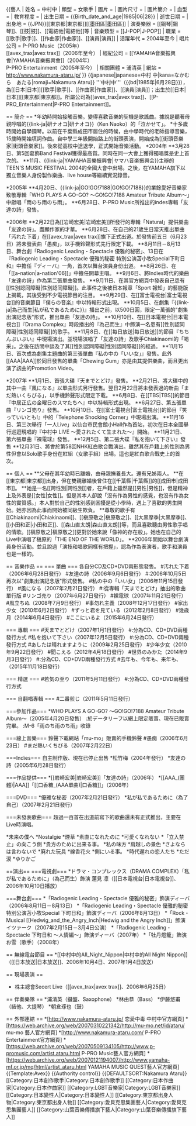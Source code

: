 {{藝人
| 姓名     = 中村中
| 類型     = 女歌手
| 圖片     = 
| 圖片尺寸 = 
| 圖片簡介 = 
| 血型     = 
| 教育程度 = 
| 出生日期 = {{Birth_date_and_age|1985|06|28}}
| 逝世日期 = 
| 出身地   = {{JPN}}[[東京都|東京都]][[墨田區|墨田區]]
| 演奏樂器 = [[鋼琴|鋼琴]]、[[鼓|鼓]]、[[電結他|電結他]]等
| 音樂類型 = [[J-POP|J-POP]]
| 職業     = [[歌手|歌手]]、[[作曲家|作曲家]]、[[演員|演員]]
| 活躍年代 = 2004年至今
| 唱片公司 = P-PRO Music（2005年）<br/>[[avex_trax|avex trax]]（2006年至今）
| 經紀公司 = [[YAMAHA音樂振興會|YAMAHA音樂振興會]]（2004年）<br/>P-PRO Entertainment（2005年至今）
| 相關團體 = 浦清英
| 網站     = http://www.nakamura-ataru.jp/
}}
{{japanese|japanese=中村 中|kana=なかむら　あたる|romaji=Nakamura Ataru}}
'''中村中'''（{{bd|1985年|6月28日}}），為[[日本|日本]][[歌手|歌手]]、[[作曲家|作曲家]]、[[演員|演員]]；出生於[[日本|日本]][[東京都|東京都]]。所屬公司為[[avex_trax|avex trax]]、[[P-PRO_Entertainment|P-PRO Entertainment]]。

== 簡介 ==
*年幼時開始接觸音樂。變得喜歡音樂的契機是歌謠曲。據說是聽著母親哼唱的{{link-ja|研ナオコ|研ナオコ}}（Ken Naoko）的「泣かせて」。
*十多歲時開始自學鋼琴。以前在千葉縣成田市居住的時候，由中學時代的老師指導音樂，15歲時開始填詞作曲。自中學三年級開始路上的街頭表演，開始成為[[街頭音樂家|街頭音樂家]]。後來從高校中途退學，正式開始音樂活動。
*2004年
**3月28日、第5回葛飾Band Festival獲得最高賞。同時在同一大會上獲得獨唱獎是史上首次的。
**11月、{{link-ja|YAMAHA音樂振興會|ヤマハ音楽振興会}}主辦的TEEN'S MUSIC FESTIVAL 2004的全國大會中出場。之後，在YAMAHA旗下以獨立音樂人身份製作樂曲、live house等繼續實況錄音。

*2005年
**4月20日、{{link-ja|GO!GO!7188|GO!GO!7188}}的業餘愛好音樂家致敬專輯「WHO PLAYS A GO-GO? ～GO!GO!7188 Amateur Tribute Album～」中獻唱「雨のち雨のち雨」。
**6月28日、P-PRO Music所推出的indes專輯「友達の詩」發售。

*2006年
**2月22日為[[岩崎宏美|岩崎宏美]]所發行的專輯「Natural」提供樂曲「友達の詩」。盡顯作家的才華。
**6月28日、在自己的21歲生日當天推出單曲「汚れた下着」在[[avex_trax|avex trax]]旗下正式出道。於發售前五日（6月23日）將未發表曲「愚痴」，以手機鈴聲形式先行限定下載。
**8月11日－8月13日、舞台劇「Radiogenic Leading・Spectacle 優雅的秘密」、13日在『Radiogenic Leading・Spectacle 優雅的秘密 特別公演苫小牧Special下町日和』中擔任『ディーバ』一角，首次以舞台演員身份出道。
**8月26日、在「[[a-nation|a-nation'06]]」中擔任開幕主唱。
**9月6日、將Indies時代的樂曲「友達の詩」作為第二張單曲發售。
**9月11日、在其官方網頁中發表自己患有[[性別認同障礙|性別認同障礙]]。此事件之後被日本報章「Sport 報知」的藝能版上揭載，其後受到不少電視節目的注目。
**9月29日、在[[富士電視台|富士電視台]]的音樂節目『僕らの音楽』中以特輯形式出現。
**10月5日、在劇集『{{link-ja|為己而生|私が私であるために}}』播出之前，以500日圓，限定一萬張的"劇集出演記念版"形式，推出單曲「友達の詩」。
**10月10日、在[[日本電視台|日本電視台]]『Drama Complex』時段播出的『為己而生』中飾演一名患有[[性別認同障礙|性別認同障礙]]的歌手。
**11月8日、在[[每日放送|每日放送]]的節目『ちちんぷいぷい』中現場演出。並現場演唱了「友達の詩」及歌手Chiakinaomi的「喝采」。之後在訪問中談及了其[[性別認同障礙|性別認同障礙]]的經過。
**11月15日、首次成為劇集主題曲的第三張單曲『私の中の「いい女」』發售。此外[[AAA|AAA]]於同日發售的單曲「Chewing Gum」亦是由其提供樂曲，而且更出演了該曲的Promotion Video。

*2007年
**1月1日、首張大碟『天までとどけ』發售。
**2月21日、將大碟中的其中一曲『風になる』以單曲形式另行發售。翌日2月22日將未發表過的新曲「まだ熱いくちびる」，以手機鈴聲形式限定下載。
**6月8日、在[[TBS|TBS]]的節目『中居正広の金曜日のスマたちへ』中以特輯形式出現。
**6月27日、第五張單曲『リンゴ売り』發售。
**10月10日、在[[富士電視台|富士電視台]]的節目『笑っていいとも!』中的「Telephone Shocking Corner」中現場出演。
**11月16日、第三次舉行「一人Live」以仙台市民會館小Hall作為首站，初次在日本全國舉行巡迴現唱的『中村中 LIVE 〜愛されたくて生まれた〜』開始。
**11月21日、第六張單曲『裸電球』發售。
**12月5日、第二張大碟『私を抱いて下さい』發售
**12月31日、將會於第58回NHK紅白歌合戰演出。雖然其在戶籍上的性別為男性但會以Solo歌手身份在紅組（女歌手組）出場。這也是紅白歌合戰史上的首次。

== 個人 ==
**父母在其年幼時已離婚，由母親撫養長大。還有兄姊兩人。
**在[[東京都|東京都]]出身，但在雙親離婚後曾住在[[千葉縣|千葉縣]]的[[成田市|成田市]]。
**她是一名[[跨性別|跨性別]]者，在戶籍上雖然是[[男性|男性]]，但是精神上及外表是[[女性|女性]]。但是其本人卻說「沒有作為男性的感覺，也沒有作為女性的實質感。」本人對於自己的性別感到困擾是從小學時，遇上了喜歡的男生開始。她亦因為此事而開始被同級生欺負。
**尊敬的歌手有[[Chiakinaomi|Chiakinaomi]]、[[槇原敬之|槇原敬之]]、[[大黑摩季|大黑摩季]]、[[小田和正|小田和正]]、[[森山直太朗|森山直太朗]]等，而且喜歡聽由男性歌手唱的情歌。[[槇原敬之|槇原敬之]]更對於她來說「像神的存在般」。她也在自己的Live中演唱了槇原的「THE END OF THE WORLD」。
**2006年開始以舞台劇演員身份活動。並且說過「演技和唱歌同樣有把握」，認為作為表演者，歌手和演員也是一樣的。

== 音樂作品 ==
=== 單曲 ===
各自分CD及CD+DVD兩形態發售。
#汚れた下着（2006年6月28日發行）
#友達の詩（2006年9月6日發行）
#:2006年10月5日再次以"劇集出演記念版"形式發售。
#私の中の「いい女」（2006年11月15日發行）
#風になる（2007年2月21日發行）
#:從專輯「天までとどけ」抽出的歌曲單行版
#リンゴ売り（2007年6月27日發行）
#裸電球（2007年11月21日發行）
#風立ちぬ（2008年7月9日發行）
#事勿れ主義（2008年12月17日發行）
#家出少女（2010年6月2日發行）
#ずっと君を見ている（2012年2月8日發行）
#幾歳月（2014年6月4日發行）
#ここにいるよ（2015年6月24日發行）

=== 專輯 ===
#天までとどけ（2007年1月1日發行）
#:分為CD、CD+DVD兩種發行方式
#私を抱いて下さい（2007年12月5日發行）
#:分為CD、CD+DVD兩種發行方式
#あしたは晴れますように（2009年2月25日發行）
#少年少女（2010年9月22日發行）
#聞こえる（2012年4月18日發行）
#世界のみかた（2014年9月3日發行）
#:分為CD、CD+DVD兩種發行方式
#去年も、今年も、来年も、（2015年11月18日發行）

=== 精選 ===
#若気の至り（2011年5月11日發行）
#:分為CD、CD+DVD兩種發行方式

=== 自翻唱專輯 ===
#二番煎じ（2011年5月11日發行）

===參加作品===
*WHO PLAYS A GO-GO? ～GO!GO!7188 Amateur Tribute Album～（2005年4月20日發售）
:於データリーフ以網上限定販賣、現在已販賣完畢。
:M-6「雨のち雨のち雨」收錄

===線上音樂===
鈴聲下載網站「mu-mo」販賣的手機鈴聲
#愚痴（2006年6月23日）
#まだ熱いくちびる（2007年2月22日）

===Indies===
自主制作版、現在已停止出售
*松竹梅（2004年發行）
*友達の詩（2005年6月28日發行）

===作品提供===
*[[岩崎宏美|岩崎宏美]]「友達の詩」（2006年）
*[[AAA_(團體)|AAA]]「[[口香糖_(AAA單曲)|口香糖]]」（2006年）

===DVD===
*優雅な秘密（2007年2月21日發行）
*私が私であるために（為了自己）（2007年2月21日發行）

===未發表歌曲===
超過一百首在出道前寫下的歌曲還未有正式推出，主要在Live時演唱。

*未来の僕へ 
*Nostalgie 
*煙草 
*素直になれたのに 
*可愛くなれない 
*「立入禁止」の向こう側 
*貴方のために出来る事。 
*私の味方 
*肩越しの景色 
*さよならは言わないで 
*廃れた玩具 
*線香花火 
*側にいる事。 
*時代遅れの恋人たち 
*ただ涙 
*ゆりかご

==演出==
===電視劇===
*ドラマ・コンプレックス（DRAMA COMPLEX）「私が私であるために」（為己而生）飾演 蓮見 凛（[[日本電視台|日本電視台]]、2006年10月10日播放）

===舞台劇===
*「Radiogenic Leading・Spectacle 優雅的秘密」飾演ディーバ（2006年8月11日－8月13日）
*「Radiogenic Leading・Spectacle 優雅的秘密 特別公演苫小牧Special 下町日和」飾演ディーバ（2006年8月13日）
*「Rock・Musical [[Hedwig_and_the_Angry_Inch|Hedwig and the Angry Inch]]」飾演イツァーク（2007年2月15日－3月4日公演）
*「Radiogenic Leading・Spectacle 下町日和 ～人情編～」飾演ディーバ（2007年）
*「牡丹燈籠」飾演 お雪（歌手）（2008年）

== 無線電台節目 ==
*[[中村中的All_Night_Nippon|中村中的All Night Nippon]]（[[日本放送|日本放送]]、2006年10月4日、2007年1月4日放送）

== 現場表演 ==
* 株主總會Secert Live（[[avex_trax|avex trax]]、2006年6月25日）

== 伴奏樂隊 ==
*浦清英（鍵盤、Saxophone）
*林由恭（Bass）
*伊藤悠甫（結他、大提琴）
*朝倉琢也（鼓）

== 外部連結 ==
*[http://www.nakamura-ataru.jp/ 恋愛中毒 中村中官方網頁]
*[https://web.archive.org/web/20070310221342/http://mu-mo.net/id/ataru/ mu-mo 藝人官方網頁]
*[http://www.nakamura-ataru.com/ P-PRO Entertainment官方網頁]
*[https://web.archive.org/web/20070509134105/http://www.p-promusic.com/artist.ataru.html P-PRO Music藝人官方網頁]
*[https://web.archive.org/web/20070121194007/http://www.yamaha-mf.or.jp/mq/html/artist_ataru.html YAMAHA MUSIC QUEST藝人官方網頁]
{{Template:Avex}}
{{Authority control}}
{{DEFAULTSORT:Nakamura Ataru}}
[[Category:日本創作歌手|Category:日本創作歌手]]
[[Category:日本作曲家|Category:日本作曲家]]
[[Category:LGBT音樂家|Category:LGBT音樂家]]
[[Category:日本變性人|Category:日本變性人]]
[[Category:東京都出身人物|Category:東京都出身人物]]
[[Category:愛貝克思集團藝人|Category:愛貝克思集團藝人]]
[[Category:山葉音樂傳播旗下藝人|Category:山葉音樂傳播旗下藝人]]